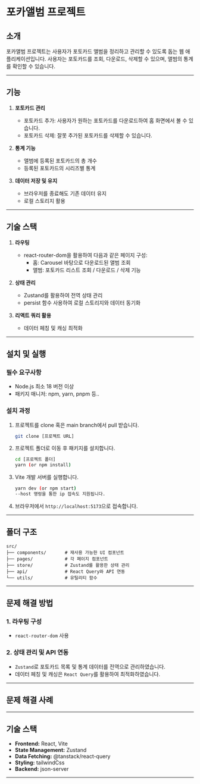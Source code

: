 # **포카앨범 프로젝트**

## **소개**

포카앨범 프로젝트는 사용자가 포토카드 앨범을 정리하고 관리할 수 있도록 돕는 웹 애플리케이션입니다. 사용자는 포토카드를 조회, 다운로드, 삭제할 수 있으며, 앨범의 통계를 확인할 수 있습니다.

---

## **기능**

1. **포토카드 관리**

   - 포토카드 추가: 사용자가 원하는 포토카드를 다운로드하여 홈 화면에서 볼 수 있습니다.
   - 포토카드 삭제: 잘못 추가된 포토카드를 삭제할 수 있습니다.

2. **통계 기능**

   - 앨범에 등록된 포토카드의 총 개수
   - 등록된 포토카드의 시리즈별 통계

3. **데이터 저장 및 유지**

   - 브라우저를 종료해도 기존 데이터 유지
   - 로컬 스토리지 활용

---

## **기술 스택**

1. **라우팅**

   - react-router-dom을 활용하여 다음과 같은 페이지 구성:
     - 홈: Carousel 바탕으로 다운로드된 앨범 조회
     - 앨범: 포토카드 리스트 조회 / 다운로드 / 삭제 기능

2. **상태 관리**

   - Zustand를 활용하여 전역 상태 관리
   - persist 함수 사용하여 로컬 스토리지와 데이터 동기화

3. **리액트 쿼리 활용**

   - 데이터 페칭 및 캐싱 최적화

---

## **설치 및 실행**

### **필수 요구사항**

- Node.js 최소 18 버전 이상
- 패키지 매니저: npm, yarn, pnpm 등..

### **설치 과정**

1. 프로젝트를 clone 혹은 main branch에서 pull 받습니다.

   ```bash
   git clone [프로젝트 URL]
   ```

2. 프로젝트 폴더로 이동 후 패키지를 설치합니다.

   ```bash
   cd [프로젝트 폴더]
   yarn (or npm install)
   ```

3. Vite 개발 서버를 실행합니다.

   ```bash
   yarn dev (or npm start)
   --host 명렁을 통한 ip 접속도 지원됩니다.
   ```

4. 브라우저에서 `http://localhost:5173`으로 접속합니다.

---

## **폴더 구조**

```plaintext
src/
├── components/       # 재사용 가능한 UI 컴포넌트
├── pages/            # 각 페이지 컴포넌트
├── store/            # Zustand를 활용한 상태 관리
├── api/              # React Query와 API 연동
└── utils/            # 유틸리티 함수
```

---

## **문제 해결 방법**

### **1. 라우팅 구성**

- `react-router-dom` 사용

### **2. 상태 관리 및 API 연동**

- `Zustand`로 포토카드 목록 및 통계 데이터를 전역으로 관리하였습니다.
- 데이터 페칭 및 캐싱은 `React Query`를 활용하여 최적화하였습니다.

---

## **문제 해결 사례**

---

## **기술 스택**

- **Frontend:** React, Vite
- **State Management:** Zustand
- **Data Fetching:** @tanstack/react-query
- **Styling:** tailwindCss
- **Backend:** json-server

---
